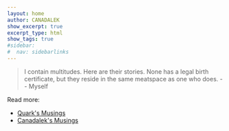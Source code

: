 ```yaml
---
layout: home	
author: CANADALEK
show_excerpt: true 
excerpt_type: html
show_tags: true
#sidebar: 
#  nav: sidebarlinks	
---
```


> 
>
> I contain multitudes. 
> Here are their stories. 
> None has a legal birth certificate, but they reside in the same meatspace as one who does.
>    -- Myself
> 

Read more:
- [Quark's Musings](quark.html)
- [Canadalek's Musings](https://medium.com/@CANADALEK)
